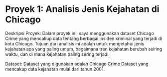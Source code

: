# Proyek 1: Analisis Jenis Kejahatan di Chicago

Deskripsi Proyek: Dalam proyek ini, saya menggunakan dataset Chicago Crime yang mencakup data tentang berbagai insiden kriminal yang terjadi di kota Chicago. Tujuan dari analisis ini adalah untuk mengetahui jenis kejahatan apa yang paling umum, bagaimana tren kejahatan berubah seiring waktu, dan di mana kejahatan paling sering terjadi.

Dataset: Dataset yang digunakan adalah Chicago Crime Dataset yang mencakup data kejahatan mulai dari tahun 2001.
